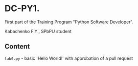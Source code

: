 # DC-PY1.
First part of the Training Program "Python Software Developer". 

Kabachenko F.Y., SPbPU student

## Content
```lab0.py``` - basic 'Hello World!' with approbation of a pull request
